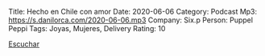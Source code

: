 Title: Hecho en Chile con amor
Date: 2020-06-06
Category: Podcast
Mp3: https://s.danilorca.com/2020-06-06.mp3
Company: Six.p
Person: Puppel Peppi
Tags: Joyas, Mujeres, Delivery
Rating: 10

<a href="https://s.danilorca.com/2020-06-06.mp3" type="audio/mpeg">
Escuchar
</a>
